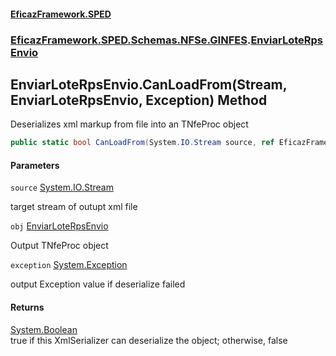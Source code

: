 #### [EficazFramework.SPED](EficazFrameworkSPED.md 'EficazFramework SPED')
### [EficazFramework.SPED.Schemas.NFSe.GINFES](EficazFramework.SPED.Schemas.NFSe.GINFES.md 'EficazFramework.SPED.Schemas.NFSe.GINFES').[EnviarLoteRpsEnvio](EficazFramework.SPED.Schemas.NFSe.GINFES/EnviarLoteRpsEnvio.md 'EficazFramework.SPED.Schemas.NFSe.GINFES.EnviarLoteRpsEnvio')

## EnviarLoteRpsEnvio.CanLoadFrom(Stream, EnviarLoteRpsEnvio, Exception) Method

Deserializes xml markup from file into an TNfeProc object

```csharp
public static bool CanLoadFrom(System.IO.Stream source, ref EficazFramework.SPED.Schemas.NFSe.GINFES.EnviarLoteRpsEnvio obj, ref System.Exception exception);
```
#### Parameters

<a name='EficazFramework.SPED.Schemas.NFSe.GINFES.EnviarLoteRpsEnvio.CanLoadFrom(System.IO.Stream,EficazFramework.SPED.Schemas.NFSe.GINFES.EnviarLoteRpsEnvio,System.Exception).source'></a>

`source` [System.IO.Stream](https://docs.microsoft.com/en-us/dotnet/api/System.IO.Stream 'System.IO.Stream')

target stream of outupt xml file

<a name='EficazFramework.SPED.Schemas.NFSe.GINFES.EnviarLoteRpsEnvio.CanLoadFrom(System.IO.Stream,EficazFramework.SPED.Schemas.NFSe.GINFES.EnviarLoteRpsEnvio,System.Exception).obj'></a>

`obj` [EnviarLoteRpsEnvio](EficazFramework.SPED.Schemas.NFSe.GINFES/EnviarLoteRpsEnvio.md 'EficazFramework.SPED.Schemas.NFSe.GINFES.EnviarLoteRpsEnvio')

Output TNfeProc object

<a name='EficazFramework.SPED.Schemas.NFSe.GINFES.EnviarLoteRpsEnvio.CanLoadFrom(System.IO.Stream,EficazFramework.SPED.Schemas.NFSe.GINFES.EnviarLoteRpsEnvio,System.Exception).exception'></a>

`exception` [System.Exception](https://docs.microsoft.com/en-us/dotnet/api/System.Exception 'System.Exception')

output Exception value if deserialize failed

#### Returns
[System.Boolean](https://docs.microsoft.com/en-us/dotnet/api/System.Boolean 'System.Boolean')  
true if this XmlSerializer can deserialize the object; otherwise, false